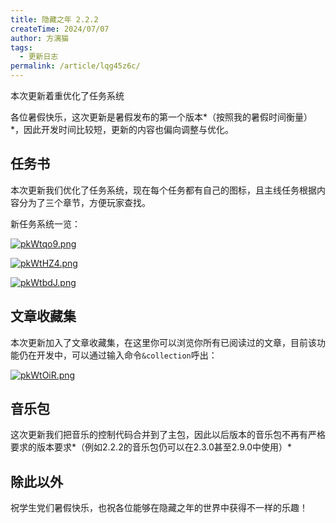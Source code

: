 ```yaml
---
title: 隐藏之年 2.2.2
createTime: 2024/07/07
author: 方漓猫
tags:
  - 更新日志
permalink: /article/lqg45z6c/
---
```


本次更新着重优化了任务系统

<!-- more -->

各位暑假快乐，这次更新是暑假发布的第一个版本*（按照我的暑假时间衡量）*，因此开发时间比较短，更新的内容也偏向调整与优化。

## 任务书
本次更新我们优化了任务系统，现在每个任务都有自己的图标，且主线任务根据内容分为了三个章节，方便玩家查找。

新任务系统一览：

[![pkWtqo9.png](https://s21.ax1x.com/2024/07/07/pkWtqo9.png)](https://imgse.com/i/pkWtqo9)

[![pkWtHZ4.png](https://s21.ax1x.com/2024/07/07/pkWtHZ4.png)](https://imgse.com/i/pkWtHZ4)

[![pkWtbdJ.png](https://s21.ax1x.com/2024/07/07/pkWtbdJ.png)](https://imgse.com/i/pkWtbdJ)

## 文章收藏集
本次更新加入了文章收藏集，在这里你可以浏览你所有已阅读过的文章，目前该功能仍在开发中，可以通过输入命令`&collection`呼出：

[![pkWtOiR.png](https://s21.ax1x.com/2024/07/07/pkWtOiR.png)](https://imgse.com/i/pkWtOiR)
  
## 音乐包
这次更新我们把音乐的控制代码合并到了主包，因此以后版本的音乐包不再有严格要求的版本要求*（例如2.2.2的音乐包仍可以在2.3.0甚至2.9.0中使用）*

## 除此以外
祝学生党们暑假快乐，也祝各位能够在隐藏之年的世界中获得不一样的乐趣！